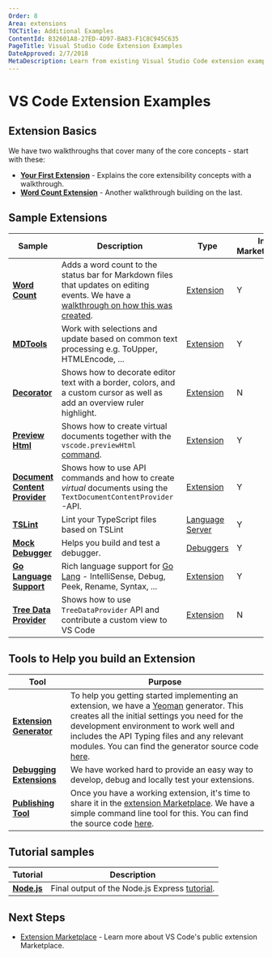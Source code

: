 ```yaml
---
Order: 8
Area: extensions
TOCTitle: Additional Examples
ContentId: B32601A8-27ED-4D97-BA83-F1C8C945C635
PageTitle: Visual Studio Code Extension Examples
DateApproved: 2/7/2018
MetaDescription: Learn from existing Visual Studio Code extension examples.
---
```

# VS Code Extension Examples

## Extension Basics

We have two walkthroughs that cover many of the core concepts - start with these:

* **[Your First Extension](/docs/extensions/example-hello-world.md)** - Explains the core extensibility concepts with a walkthrough.
* **[Word Count Extension](/docs/extensions/example-word-count.md)** - Another walkthrough building on the last.

## Sample Extensions

Sample|Description|Type|In Marketplace
------|-----------|----|---------
**[Word Count](https://github.com/Microsoft/vscode-wordcount)**|Adds a word count to the status bar for Markdown files that updates on editing events.  We have a [walkthrough on how this was created](/docs/extensions/example-word-count.md).|[Extension](/docs/extensions/example-hello-world.md)|Y
**[MDTools](https://github.com/Microsoft/vscode-MDTools)**|Work with selections and update based on common text processing e.g. ToUpper, HTMLEncode, ...|[Extension](/docs/extensions/example-hello-world.md)|Y
**[Decorator](https://github.com/Microsoft/vscode-extension-samples/tree/master/decorator-sample)**|Shows how to decorate editor text with a border, colors, and a custom cursor as well as add an overview ruler highlight.|[Extension](/docs/extensions/example-hello-world.md)|N
**[Preview Html](https://github.com/Microsoft/vscode-extension-samples/tree/master/previewhtml-sample)**|Shows how to create virtual documents together with the `vscode.previewHtml` [command](/docs/extensionAPI/vscode-api-commands.md#commands).|[Extension](/docs/extensions/example-hello-world.md)|Y
**[Document Content Provider](https://github.com/Microsoft/vscode-extension-samples/tree/master/contentprovider-sample)**|Shows how to use API commands and how to create _virtual_ documents using the `TextDocumentContentProvider`-API.|[Extension](/docs/extensions/example-hello-world.md)|Y
**[TSLint](https://github.com/Microsoft/vscode-tslint)**|Lint your TypeScript files based on TSLint|[Language Server](/docs/extensions/example-language-server.md)|Y
**[Mock Debugger](https://github.com/Microsoft/vscode-mock-debug)**|Helps you build and test a debugger.|[Debuggers](/docs/extensions/example-debuggers.md)|Y
**[Go Language Support](https://github.com/microsoft/vscode-go)**|Rich language support for [Go Lang](https://golang.org/) - IntelliSense, Debug, Peek, Rename, Syntax, ...|[Extension](/docs/extensionAPI/vscode-api.md#languages)|Y
**[Tree Data Provider](https://github.com/Microsoft/vscode-extension-samples/tree/master/tree-view-sample)**|Shows how to use `TreeDataProvider` API and contribute a custom view to VS Code|[Extension](/docs/extensionAPI/vscode-api.md#TreeDataProvider)|N

## Tools to Help you build an Extension

Tool|Purpose
----|-------
**[Extension Generator](/docs/extensions/yocode.md)**|To help you getting started implementing an extension, we have a [Yeoman](http://yeoman.io/) generator.  This creates all the initial settings you need for the development environment to work well and includes the API Typing files and any relevant modules.  You can find the generator source code [here](https://github.com/Microsoft/vscode-generator-code).
**[Debugging Extensions](/docs/extensions/debugging-extensions.md)**|We have worked hard to provide an easy way to develop, debug and locally test your extensions.
**[Publishing Tool](/docs/extensions/publish-extension.md)**|Once you have a working extension, it's time to share it in the [extension Marketplace](/docs/editor/extension-gallery.md). We have a simple command line tool for this. You can find the source code [here](https://github.com/Microsoft/vsce).

## Tutorial samples

Tutorial|Description
--------|-----------
**[Node.js](https://github.com/Microsoft/vscode-samples)**|Final output of the Node.js Express [tutorial](/docs/nodejs/nodejs-tutorial.md).

## Next Steps

* [Extension Marketplace](/docs/editor/extension-gallery.md) - Learn more about VS Code's public extension Marketplace.
